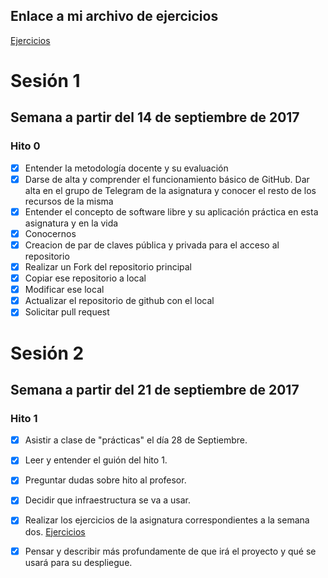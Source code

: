 ## Enlace a mi archivo de ejercicios

[Ejercicios](https://github.com/marquirj/ejercicioIV-17-17/blob/master/ejercicioT1.md)


# Sesión 1

## Semana a partir del 14 de septiembre de 2017

### Hito 0

- [X] Entender la metodología docente y su evaluación
- [X] Darse de alta y comprender el funcionamiento básico de GitHub. Dar alta en el grupo de Telegram de la asignatura y conocer el resto de los recursos de la misma
- [X] Entender el concepto de software libre y su aplicación práctica en esta asignatura y en la vida
- [X] Conocernos
- [X] Creacion de par de claves pública y privada para el acceso al repositorio
- [X] Realizar un Fork del repositorio principal
- [X] Copiar ese repositorio a local
- [X] Modificar ese local
- [X] Actualizar el repositorio de github con el local
- [X] Solicitar pull request

# Sesión 2

## Semana a partir del 21 de septiembre de 2017

### Hito 1

- [X] Asistir a clase de "prácticas" el día 28 de Septiembre.
- [X] Leer y entender el guión del hito 1.
- [X] Preguntar dudas sobre hito al profesor.
- [X] Decidir que infraestructura se va a usar.
- [X] Realizar los ejercicios de la asignatura correspondientes a la semana dos. [Ejercicios](https://github.com/marquirj/ejercicioIV-17-17/blob/master/ejercicioT1.md)
- [X] Pensar y describir más profundamente de que irá el proyecto y qué se usará para su despliegue.
  
